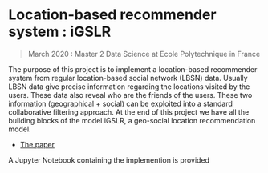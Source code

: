 # Location-based recommender system : iGSLR
> March 2020 : Master 2 Data Science at Ecole Polytechnique in France

The purpose of this project is to implement a location-based recommender system from regular location-based social network (LBSN) data. Usually LBSN data give precise information regarding the locations visited by the users. These data also reveal who are the friends of the users. These two information (geographical + social) can be exploited into a standard collaborative filtering approach. At the end of this project we have all the building blocks of the model iGSLR, a geo-social location recommendation model.

+ [The paper](http://citeseerx.ist.psu.edu/viewdoc/download?doi=10.1.1.701.814&rep=rep1&type=pdf)

A Jupyter Notebook containing the implemention is provided
